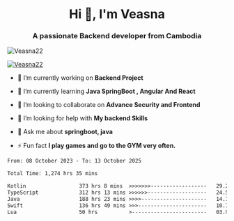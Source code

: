 <h1 align="center">Hi 👋, I'm Veasna</h1>
<h3 align="center">A passionate Backend developer from Cambodia</h3>

<p align="left"> <img src="https://komarev.com/ghpvc/?username=Veasna22&label=Profile%20views&color=0e75b6&style=flat" alt="Veasna22" /> </p>

<p align="left"> <a href="https://github.com/ryo-ma/github-profile-trophy"><img src="https://github-profile-trophy.vercel.app/?username=veasna22&theme=dracula" alt="Veasna22" /></a> </p>

- 🔭 I’m currently working on **Backend Project**

- 🌱 I’m currently learning **Java SpringBoot , Angular And React**

- 👯 I’m looking to collaborate on **Advance Security and Frontend**

- 🤝 I’m looking for help with **My backend Skills**

- 💬 Ask me about **springboot, java**

- ⚡ Fun fact **I play games and go to the GYM very often.**

<!--START_SECTION:waka-->

```txt
From: 08 October 2023 - To: 13 October 2025

Total Time: 1,274 hrs 35 mins

Kotlin                 373 hrs 8 mins  >>>>>>>------------------   29.28 %
TypeScript             312 hrs 13 mins >>>>>>-------------------   24.50 %
Java                   188 hrs 23 mins >>>>---------------------   14.78 %
Swift                  136 hrs 49 mins >>>----------------------   10.74 %
Lua                    50 hrs          >------------------------   03.92 %
```

<!--END_SECTION:waka-->
